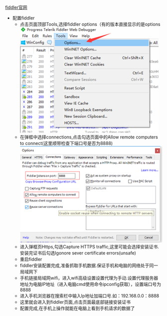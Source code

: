 [fiddler官网](http://www.telerik.com/fiddler)
* 配置fiddler
    * 点击页面顶部Tools,选择fiddler options（有的版本直接显示的是options
    ![](https://github.com/Elf-ball/test/raw/master/fiddler/1.png)
    * 在弹框中选择connections,点击勾选页面中的Allow remote computers to connect(这里顺带检查下端口号是否为8888)
    ![](https://github.com/Elf-ball/test/raw/add_fiddler_image/fiddler/2.png)
    * 进入弹框页Https,勾选Capture HTTPS traffic,这里可能会选择安装证书.安装完证书后勾选Igonore sever certificate errors(unsafe)
    * 重启fiddler
    * fiddler安装配置完成,准备抓取手机数据.保证手机和电脑的网络处于同一局域网下
    * 手机链接局域网wifi，进入wifi高级设置设置代理为手动.设置代理服务器地址为电脑IP地址（进入电脑cmd使用命令ipconfig获取），设置端口号为8888
    * 进入手机浏览器在搜索栏中输入Ip地址加端口号.如：192.168.0.0：8888
    * 这里就会进入到fiddler页面,点击页面最底部链接安装证书
    * 配置完成,在手机上操作就能在电脑上看到手机请求的数据了
